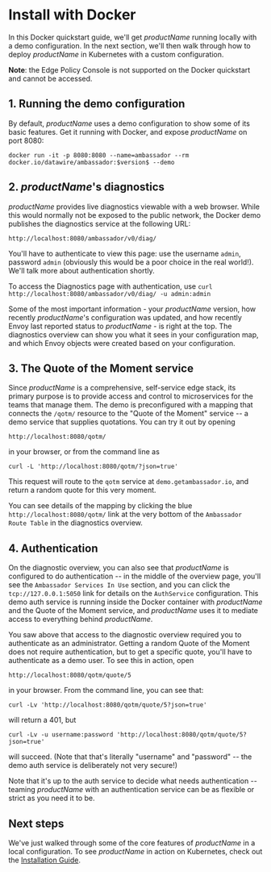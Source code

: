 # Install with Docker

In this Docker quickstart guide, we'll get $productName$ running locally
with a demo configuration. In the next section, we'll then walk through how to
deploy $productName$ in Kubernetes with a custom configuration.

**Note**: the Edge Policy Console is not supported on the Docker quickstart and
cannot be accessed.

## 1. Running the demo configuration

By default, $productName$ uses a demo configuration to show some of its basic features. Get it running with Docker, and expose $productName$ on port 8080:

```
docker run -it -p 8080:8080 --name=ambassador --rm docker.io/datawire/ambassador:$version$ --demo
```

## 2. $productName$'s diagnostics

$productName$ provides live diagnostics viewable with a web browser. While this would normally not be exposed to the public network, the Docker demo publishes the diagnostics service at the following URL:

`http://localhost:8080/ambassador/v0/diag/`

You'll have to authenticate to view this page: use the username `admin`,
password `admin` (obviously this would be a poor choice in the real world!).
We'll talk more about authentication shortly.

To access the Diagnostics page with authentication, use `curl http://localhost:8080/ambassador/v0/diag/ -u admin:admin`

Some of the most important information - your $productName$ version, how recently $productName$'s configuration was updated, and how recently Envoy last reported status to $productName$ - is right at the top. The diagnostics overview can show you what it sees in your configuration map, and which Envoy objects were created based on your configuration.

## 3. The Quote of the Moment service

Since $productName$ is a comprehensive, self-service edge stack, its primary purpose is to provide access and control to microservices for the teams that manage them. The demo is preconfigured with a mapping that connects the `/qotm/` resource to the "Quote of the Moment" service -- a demo service that supplies quotations. You can try it out by opening

`http://localhost:8080/qotm/`

in your browser, or from the command line as

```
curl -L 'http://localhost:8080/qotm/?json=true'
```

This request will route to the `qotm` service at `demo.getambassador.io`, and return a random quote for this very moment.

You can see details of the mapping by clicking the blue `http://localhost:8080/qotm/` link at the very bottom of the `Ambassador Route Table` in the diagnostics overview.

## 4. Authentication

On the diagnostic overview, you can also see that $productName$ is configured to do authentication -- in the middle of the overview page, you'll see the `Ambassador Services In Use` section, and you can click the `tcp://127.0.0.1:5050` link for details on the `AuthService` configuration. This demo auth service is running inside the Docker container with $productName$ and the Quote of the Moment service, and $productName$ uses it to mediate access to everything behind $productName$.

You saw above that access to the diagnostic overview required you to authenticate as an administrator. Getting a random Quote of the Moment does not require authentication, but to get a specific quote, you'll have to authenticate as a demo user. To see this in action, open

`http://localhost:8080/qotm/quote/5` 

in your browser. From the command line, you can see that:

```
curl -Lv 'http://localhost:8080/qotm/quote/5?json=true'
```

will return a 401, but

```
curl -Lv -u username:password 'http://localhost:8080/qotm/quote/5?json=true'
```

will succeed. (Note that that's literally "username" and "password" -- the demo auth service is deliberately not very secure!)

Note that it's up to the auth service to decide what needs authentication -- teaming $productName$ with an authentication service can be as flexible or strict as you need it to be.

## Next steps

We've just walked through some of the core features of $productName$ in a local configuration. To see $productName$ in action on Kubernetes, check out the [Installation Guide](../).
